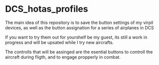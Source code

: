 # DCS_hotas_profiles
The main idea of this repository is to save the button settings of my virpil devices, as well as the button assignation for a series of airplanes in DCS

If you want to try them out for yourshelf be my guest, its still a work in progress and will be upsated while I try new aircrafts.

The controlls that will be assinged are the esential buttons to controll the aircraft during fligth, and to engage propperly in combat.